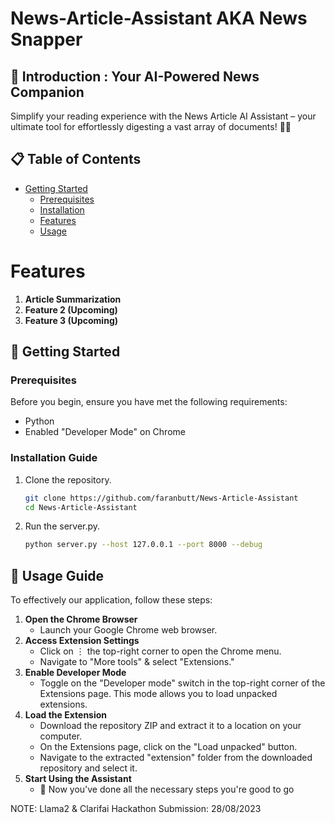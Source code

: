 # News-Article-Assistant AKA News Snapper 
<h2>🚀 Introduction : Your AI-Powered News Companion</h2>
Simplify your reading experience with the News Article AI Assistant – your ultimate tool for effortlessly digesting a vast array of documents! 📰🤖

## 📋 Table of Contents

- [Getting Started](#getting-started)
  - [Prerequisites](#prerequisites)
  - [Installation](#installation)
  - [Features](#features)
  - [Usage](#usage)

# Features
1. **Article Summarization**
2. **Feature 2 (Upcoming)**
3. **Feature 3 (Upcoming)**

## 🚦 Getting Started
### Prerequisites
Before you begin, ensure you have met the following requirements:
- Python 
- Enabled "Developer Mode" on Chrome
  
### Installation Guide
1. Clone the repository.
   ```sh
   git clone https://github.com/faranbutt/News-Article-Assistant
   cd News-Article-Assistant
2. Run the server.py.
   ```sh
   python server.py --host 127.0.0.1 --port 8000 --debug
   
## 📖 Usage Guide

To effectively our application, follow these steps:
1. **Open the Chrome Browser**
   - Launch your Google Chrome web browser.
2. **Access Extension Settings**
   - Click on ⋮ the top-right corner to open the Chrome menu.
   - Navigate to "More tools" & select "Extensions."
3. **Enable Developer Mode**
   - Toggle on the "Developer mode" switch in the top-right corner of the Extensions page. This mode allows you to load unpacked extensions.
4. **Load the Extension**
   - Download the repository ZIP and extract it to a location on your computer.
   - On the Extensions page, click on the "Load unpacked" button.
   - Navigate to the extracted "extension" folder from the downloaded repository and select it.
5. **Start Using the Assistant**
   - 🎉 Now you've done all the necessary steps you're good to go 

NOTE: Llama2 & Clarifai Hackathon Submission: 28/08/2023

